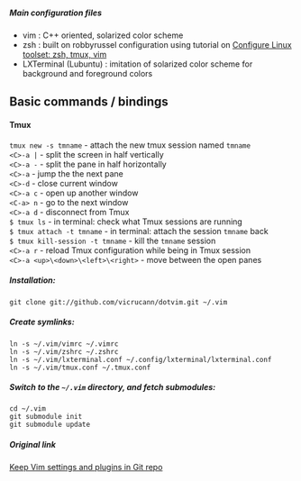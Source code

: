 ##### Main configuration files
* vim : C++ oriented, solarized color scheme
* zsh : built on robbyrussel configuration using tutorial on [Configure Linux toolset: zsh, tmux, vim](https://www.codementor.io/linux/tutorial/configure-linux-toolset-zsh-tmux-vim#/)
* LXTerminal (Lubuntu) : imitation of solarized color scheme for background and foreground colors

## Basic commands / bindings

#### Tmux

`tmux new -s tmname` - attach the new tmux session named `tmname`  
`<C>-a |` - split the screen in half vertically  
`<C>-a -` - split the pane in half horizontally  
`<C>-a` - jump the the next pane  
`<C>-d` - close current window  
`<C>-a c` - open up another window  
`<C-a> n` - go to the next window  
`<C>-a d` - disconnect from Tmux  
`$ tmux ls` - in terminal: check what Tmux sessions are running  
`$ tmux attach -t tmname` - in terminal: attach the session `tmname` back  
`$ tmux kill-session -t tmname` - kill the `tmname` session  
`<C>-a r` - reload Tmux configuration while being in Tmux session  
`<C>-a <up>\<down>\<left>\<right>` - move between the open panes  

##### Installation:  

`git clone git://github.com/vicrucann/dotvim.git ~/.vim`

##### Create symlinks:  

`ln -s ~/.vim/vimrc ~/.vimrc`  
`ln -s ~/.vim/zshrc ~/.zshrc`  
`ln -s ~/.vim/lxterminal.conf ~/.config/lxterminal/lxterminal.conf`  
`ln -s ~/.vim/tmux.conf ~/.tmux.conf`

##### Switch to the `~/.vim` directory, and fetch submodules:

`cd ~/.vim`  
`git submodule init`  
`git submodule update`

##### Original link  

[Keep Vim settings and plugins in Git repo](http://dudarev.com/blog/keep-vim-settings-and-plugins-in-git-repo/)
